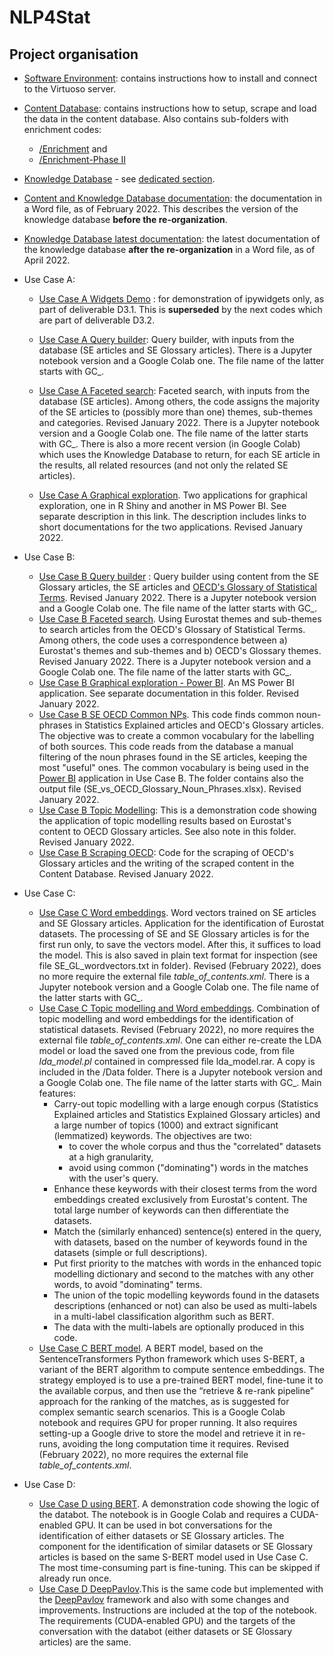 # NLP4Stat
## Project organisation
- [Software Environment](Software%20Environment): contains instructions how to install and connect to the Virtuoso server. 
- [Content Database](Content%20Database): contains instructions how to setup, scrape and load the data in the content database. Also contains sub-folders with enrichment codes: 
    - [/Enrichment](https://github.com/eurostat/NLP4Stat/tree/testing/Content%20Database/Enrichment) and
    - [/Enrichment-Phase II](https://github.com/eurostat/NLP4Stat/tree/testing/Content%20Database/Enrichment-Phase%20II)

- [Knowledge Database](Content%20Database) - see [dedicated section](https://github.com/eurostat/NLP4Stat/tree/testing/Knowledge%20Database).
- [Content and Knowledge Database documentation](NLP4StatRef-CD-KD-Documentation.docx): the documentation in a Word file, as of February 2022. This describes the version of the knowledge database **before the re-organization**.
- [Knowledge Database latest documentation](https://github.com/eurostat/NLP4Stat/blob/testing/Knowledge%20Database/KD%20model%20v2/KD_Documentation_v2.docx): the latest documentation of the knowledge database **after the re-organization** in a Word file, as of April 2022. 
- Use Case A:

    - [Use Case A Widgets Demo](Use%20case%20A/Use%20Case%20A%20Widgets%20Demo) : for demonstration of ipywidgets only, as part of deliverable D3.1. This is **superseded** by the next codes which are part of deliverable D3.2. 
    - [Use Case A Query builder](Use%20case%20A/Use%20Case%20A%20Query%20builder): Query builder, with inputs from the database (SE articles and SE Glossary articles). There is a Jupyter notebook version and a Google Colab one. The file name of the latter starts with GC_. 

    - [Use Case A Faceted search](Use%20case%20A/Use%20Case%20A%20Faceted%20search): Faceted search, with inputs from the database (SE articles). Among others, the code assigns the majority of the SE articles to (possibly more than one) themes, sub-themes and categories. Revised January 2022.  There is a Jupyter notebook version and a Google Colab one. The file name of the latter starts with GC_. There is also a more recent version (in Google Colab) which uses the Knowledge Database to return, for each SE article in the results, all related resources (and not only the related SE articles).

    - [Use Case A Graphical exploration](Use%20case%20A/Use%20Case%20A%20Graphical%20exploration). Two applications for graphical exploration, one in R Shiny and another in MS Power BI. See separate description in this link. The description includes links to short documentations for the two applications.  Revised January 2022.

- Use Case B:
     - [Use Case B Query builder](https://github.com/eurostat/NLP4Stat/tree/testing/Use%20case%20B/Use%20Case%20B%20Query%20builder) : Query builder using content from the SE Glossary articles, the SE articles and [OECD's Glossary of Statistical Terms](https://stats.oecd.org/glossary/). Revised January 2022. There is a Jupyter notebook version and a Google Colab one. The file name of the latter starts with GC_.
     - [Use Case B Faceted search](https://github.com/eurostat/NLP4Stat/tree/testing/Use%20case%20B/Use%20Case%20B%20Faceted%20search). Using Eurostat themes and sub-themes to search articles from the OECD's Glossary of Statistical Terms. Among others, the code uses a correspondence between a) Eurostat's themes and sub-themes and b) OECD's Glossary themes. Revised January 2022. There is a Jupyter notebook version and a Google Colab one. The file name of the latter starts with GC_.
     - [Use Case B Graphical exploration - Power BI](https://github.com/eurostat/NLP4Stat/tree/testing/Use%20case%20B/Power%20BI). An MS Power BI application. See separate documentation in this folder. Revised January 2022.
     - [Use Case B SE OECD Common NPs](https://github.com/eurostat/NLP4Stat/tree/testing/Use%20case%20B/Use%20Case%20B%20SE%20OECD%20Common%20NPs). This code finds common noun-phrases in Statistics Explained articles and OECD's Glossary articles. The objective was to create a common vocabulary for the labelling of both sources. This code reads from the database a manual filtering of the noun phrases found in the SE articles, keeping the most "useful" ones. 
The common vocabulary is being used in the [Power BI](https://github.com/eurostat/NLP4Stat/tree/testing/Use%20case%20B/Power%20BI) application in Use Case B. The folder contains also the output file (SE_vs_OECD_Glossary_Noun_Phrases.xlsx). Revised January 2022.
     - [Use Case B Topic Modelling](https://github.com/eurostat/NLP4Stat/tree/testing/Use%20case%20B/Use%20Case%20B%20Topic%20modelling): This is a demonstration code showing the application of topic modelling results based on Eurostat's content to OECD Glossary articles. See also note in this folder. Revised January 2022.
     - [Use Case Β Scraping OECD](https://github.com/eurostat/NLP4Stat/tree/testing/Use%20case%20B/Use%20Case%20B%20Scraping%20OECD): Code for the scraping of OECD's Glossary articles and the writing of the scraped content in the Content Database. Revised January 2022.
     
- Use Case C:
    - [Use Case C Word embeddings](https://github.com/eurostat/NLP4Stat/tree/testing/Use%20case%20C/Use%20Case%20C%20Word%20embeddings). Word vectors trained on SE articles and SE Glossary articles. Application for the identification of Eurostat datasets. The processing of SE and SE Glossary articles is for the first run only, to save the vectors model. After this, it suffices to load the model. This is also saved in plain text format for inspection (see file SE_GL_wordvectors.txt in folder).  Revised (February 2022), does no more require the external file _table_of_contents.xml_. There is a Jupyter notebook version and a Google Colab one. The file name of the latter starts with GC_.
     - [Use Case C Topic modelling and Word embeddings](https://github.com/eurostat/NLP4Stat/tree/testing/Use%20case%20C/Use%20Case%20C%20Topic%20modelling%20and%20Word%20embeddings). Combination of topic modelling and word embeddings for the identification of statistical datasets. Revised (February 2022), no more requires the external file _table_of_contents.xml_. One can either re-create the LDA model or load the saved one from the previous code, from file _lda_model.pl_ contained in compressed file lda_model.rar. A copy is included in the /Data folder.  There is a Jupyter notebook version and a Google Colab one. The file name of the latter starts with GC_. Main features:
        - Carry-out topic modelling with a large enough corpus (Statistics Explained articles and Statistics Explained Glossary articles) and a large number of topics (1000) and extract significant (lemmatized) keywords. The objectives are two:
            - to cover the whole corpus and thus the "correlated" datasets at a high granularity,
            - avoid using common ("dominating") words in the matches with the user's query.
         - Enhance these keywords with their closest terms from the word embeddings created exclusively from Eurostat's content. The total large number of keywords can then differentiate the datasets.
         - Match the (similarly enhanced) sentence(s) entered in the query, with datasets, based on the number of keywords found in the datasets (simple or full descriptions).
         - Put first priority to the matches with words in the enhanced topic modelling dictionary and second to the matches with any other words, to avoid "dominating" terms.
         - The union of the topic modelling keywords found in the datasets descriptions (enhanced or not) can also be used as multi-labels in a multi-label classification algorithm such as BERT.
         - The data with the multi-labels are optionally produced in this code.
     - [Use Case C BERT model](https://github.com/eurostat/NLP4Stat/tree/testing/Use%20case%20C/Use%20Case%20C%20BERT%20model). A BERT model, based on the SentenceTransformers Python framework  which uses S-BERT, a variant of the BERT algorithm to compute sentence embeddings. The strategy employed is to use a pre-trained BERT model, fine-tune it to the available corpus, and then use the “retrieve & re-rank pipeline” approach for the ranking of the matches, as is suggested for complex semantic search scenarios. This is a  Google Colab notebook and requires GPU for proper running. It also requires setting-up a Google drive to store the model and retrieve it in re-runs, avoiding the long computation time it requires. Revised (February 2022), no more requires the external file _table_of_contents.xml_.
- Use Case D:
    - [Use Case D using BERT](https://github.com/eurostat/NLP4Stat/tree/testing/Use%20case%20D). A demonstration code showing the logic of the databot. The notebook is in Google Colab and requires a CUDA-enabled GPU. It can be used in bot conversations for the identification of either datasets or SE Glossary articles. The component for the identification of similar datasets or SE Glossary articles is based on the same S-BERT model used in Use Case C. The most time-consuming part is fine-tuning. This can be skipped if already run once.
    - [Use Case D DeepPavlov](https://github.com/eurostat/NLP4Stat/tree/testing/Use%20case%20D).This is the same code but implemented with the [DeepPavlov](https://deeppavlov.ai/) framework and also with some changes and improvements. Instructions are included at the top of the notebook. The requirements (CUDA-enabled GPU) and the targets of the conversation with the databot (either datasets or SE Glossary articles) are the same.



